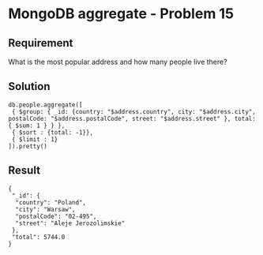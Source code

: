 # MongoDB aggregate - Problem 15

## Requirement

What is the most popular address and how many people live there?

## Solution

```agg
db.people.aggregate([
 { $group: { _id: {country: "$address.country", city: "$address.city", postalCode: "$address.postalCode", street: "$address.street" }, total: { $sum: 1 } } },
 { $sort : {total: -1}},
 { $limit : 1}
]).pretty()
```

## Result

```result
{
 "_id": {
  "country": "Poland",
  "city": "Warsaw",
  "postalCode": "02-495",
  "street": "Aleje Jerozolimskie"
 },
 "total": 5744.0
}
```
